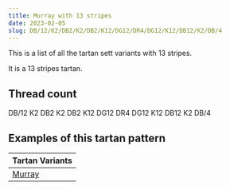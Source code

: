 ```yaml
---
title: Murray with 13 stripes
date: 2023-02-05
slug: DB/12/K2/DB2/K2/DB2/K12/DG12/DR4/DG12/K12/DB12/K2/DB/4
---
```

This is a list of all the tartan sett variants with 13 stripes.

It is a 13 stripes tartan.


## Thread count
DB/12 K2 DB2 K2 DB2 K12 DG12 DR4 DG12 K12 DB12 K2 DB/4

## Examples of this tartan pattern

| Tartan Variants |
|---------------|
| [Murray](/variants/db/12/k2/db2/k2/db2/k12/dg12/dr4/dg12/k12/db12/k2/db/4-db000052-dg11450d-draa0000-k000000)||
